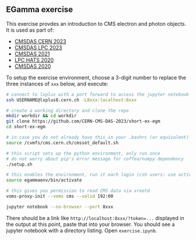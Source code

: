 EGamma exercise
---------------
This exercise provdes an introduction to CMS electron and photon objects. It is used as part of:
 - [CMSDAS CERN 2023](https://indico.cern.ch/event/1257234/)
 - [CMSDAS LPC 2023](https://twiki.cern.ch/twiki/bin/view/CMS/SWGuideCMSDataAnalysisSchoolLPC2023EGammaShortExercise)
 - [CMSDAS 2021](https://twiki.cern.ch/twiki/bin/view/CMS/SWGuideCMSDataAnalysisSchoolLPC2021EGammaExercise)
 - [LPC HATS 2020](https://twiki.cern.ch/twiki/bin/view/CMS/EGammaHATSatLPC2020)
 - [CMSDAS 2020](https://twiki.cern.ch/twiki/bin/view/CMS/SWGuideCMSDataAnalysisSchoolLPC2020EGammaExercise)

To setup the exercise environment, choose a 3-digit number to replace the three instances of `xxx` below,
and execute:
```bash
# connect to lxplus with a port forward to access the jupyter notebook server
ssh USERNAME@lxplus8.cern.ch -L8xxx:localhost:8xxx

# create a working directory and clone the repo
mkdir workdir && cd workdir
git clone https://github.com/CERN-CMS-DAS-2023/short-ex-egm
cd short-ex-egm

# in case you do not already have this in your .bashrc (or equivalent) please run
source /cvmfs/cms.cern.ch/cmsset_default.sh

# this script sets up the python environment, only run once
# do not worry about pip's error message for coffea/numpy dependency
./setup.sh

# this enables the environment, run it each login (csh users: use activate.csh)
source egammaenv/bin/activate

# this gives you permission to read CMS data via xrootd
voms-proxy-init --voms cms --valid 192:00

jupyter notebook --no-browser --port 8xxx
```
There should be a link like `http://localhost:8xxx/?token=...` displayed in the output at this point, paste that into your browser.
You should see a jupyter notebook with a directory listing. Open `exercise.ipynb`.
